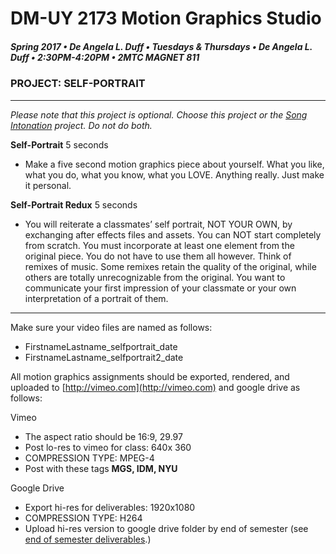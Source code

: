 # DM-UY 2173 Motion Graphics Studio

##### Spring 2017 • De Angela L. Duff • Tuesdays & Thursdays • De Angela L. Duff • 2:30PM-4:20PM • 2MTC MAGNET 811

### PROJECT: SELF-PORTRAIT

---

_Please note that this project is optional. Choose this project or the _[_Song Intonation_](projects_song_intonation.md)_ project. Do not do both._

**Self-Portrait** 5 seconds

* Make a five second motion graphics piece about yourself. What you like, what you do, what you know, what you LOVE. Anything really. Just make it personal.

**Self-Portrait Redux** 5 seconds

* You will reiterate a classmates’ self portrait, NOT YOUR OWN, by exchanging after effects files and assets. You can NOT start completely from scratch. You must incorporate at least one element from the original piece. You do not have to use them all however. Think of remixes of music. Some remixes retain the quality of the original, while others are totally unrecognizable from the original. You want to communicate your first impression of your classmate or your own interpretation of a portrait of them.

---

Make sure your video files are named as follows:

* FirstnameLastname\_selfportrait\_date 
* FirstnameLastname\_selfportrait2\_date 

All motion graphics assignments should be exported, rendered, and uploaded to [http://vimeo.com](http://vimeo.com) and google drive as follows:

Vimeo

* The aspect ratio should be 16:9, 29.97
* Post lo-res to vimeo for class: 640x 360
* COMPRESSION TYPE: MPEG-4
* Post with these tags **MGS, IDM, NYU**

Google Drive

* Export hi-res for deliverables: 1920x1080
* COMPRESSION TYPE: H264
* Upload hi-res version to google drive folder by end of semester \(see [end of semester deliverables](end_of_semester_deliverables.md).\)



